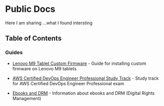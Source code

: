 # Public Docs

Here I am sharing ...what I found intersting

## Table of Contents

### Guides
- [Lenovo M9 Tablet Custom Firmware](Docs/Tablet_M9_Custom_firmware/lenovo-m9-guide.md) - Guide for installing custom firmware on Lenovo M9 tablets

- [AWS Certified DevOps Engineer Professional Study Track](Docs/Aws/AWS_Certified_DevOps_Engineer_Profession_Study_Track.md) - Study track for AWS Certified DevOps Engineer Professional exam

- [Ebooks and DRM](Docs/Ebooks_and_DRM/) - Information about ebooks and DRM (Digital Rights Management)